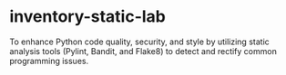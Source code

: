 # inventory-static-lab
To enhance Python code quality, security, and style by utilizing static analysis tools (Pylint, Bandit, and Flake8) to detect and rectify common programming issues.
